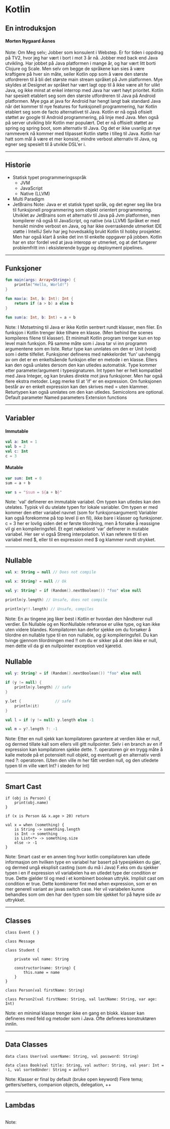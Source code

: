# Kotlin
## En introduksjon
#### Morten Nygaard Åsnes

Note:
Om Meg selv; Jobber som konsulent i Webstep. Er for tiden i oppdrag på TV2, hvor jeg har vært i bort i mot 3 år nå. Jobber
med back end Java utvikling. Har jobbet på Java platformen i mange år, og har vært litt borti Clojure og Scale. Men selv om
begge de språkene kan sies å være kraftigere på hver sin måte, seiler Kotlin opp som å være den største utfordreren til 
å bli det største main stream språket på Jvm platformen. Mye skyldes at Designet av språket har vært lagt opp til å
ikke være alt for ulikt Java, og ikke minst at enkel interrop med Java har vært høyt prioritet.
Kotlin har spesielt etablert seg som den største utfordreren til Java på Android platformen. Mye pga at java 
for Android har hengt langt bak standard Java når det kommer til nye features for funksjonell programmering, har Kotlin etablert seg som de facto alternativet 
til Java. Kotlin er nå også ofisielt støttet av google til Android programmering, på linje med Java.
Men også på server utvikling blir Kotlin mer populært. Det er nå offisielt støttet av spring og spring boot, som alternativ til
Java. Og det er ikke uvanlig at nye rammeverk nå kommer med tilpasset Kotlin støtte i tilleg til Java.
Kotlin har hatt som mål å være et mer konsist, mindre verbost alternativ til Java, og egner seg spesielt
til å utvikle DSL'er i.



---
## Historie
- Statisk typet programmeringsspråk
  - JVM
  - JavaScript
  - Native (LLVM)
- Multi Paradigm
- JetBrains
Note:
Java er et statisk typet språk, og det egner seg like bra til funksjonell programmering som objekt orientert programmering.
Utviklet av JetBrains som et alternativ til Java på Jvm platformen, men kompilerer nå også til JavaScript, og native (via LLVM)
Språket er med hensikt mindre verbost en Java, og har ikke overraskende utmerket IDE støtte i IntelliJ 
Selv har jeg hovedsaklig brukt Kotlin til hobby prosjekter. Men har også klart å snike det inn til enkelte oppgaver på jobben.
Kotlin har en stor fordel ved at java interopp er utmerket, og at det fungerer problemfritt inn i eksisterende bygge og deployment 
pipelines. 



---
## Funksjoner
```kotlin
fun main(args: Array<String>) {
    println("Hello, World!")
}

fun max(a: Int, b: Int): Int {
    return if (a > b) a else b
}

fun sum(a: Int, b: Int) = a + b
```
Note:
I Motsetning til Java er ikke Kotlin sentrert rundt klasser, men filer.
En funksjon i Kotlin trenger ikke 
tilhøre en klasse. (Men behind the scenes kompileres filene til klasser).
Et minimalt Kotlin program trenger kun en top level main funksjon.
På samme måte som i Java tar vi inn programm argumentene som en liste.
Retur type kan unnlates om den er Unit (void) som i dette tilfellet.
Funksjoner defineres med nøkkelordet 'fun' uavhengig av om det er en enkeltsående funksjon
eller en metode i en klasse.
Ellers kan den også unlates dersom den kan utledes automatisk. 
Type kommer etter parameter/argument i typesignaturen.
Int typen her er helt kompatibel med Java Integer, og kan brukes direkte mot java funksjoner. Men har også flere
ekstra metoder.
Legg merke til at 'if' er en expression.
Om funksjonen består av en enkelt expression kan den skrives med = uten klammer.
Returtypen kan også unnlates om den kan utledes. Semicolons are optional.
Default parameter
Named parameters
Extension functions



---
## Variabler
#### Immutable
```kotlin
val a: Int = 1 
val b = 2
val c: Int  
c = 3
```
#### Mutable
```kotlin
var sum: Int = 0 
sum = a + b

var s = "$sum = ${a + b}"
```
Note:
'val' definerer en immutable variabel. Om typen kan utledes kan den utelates. Typisk vil du utelate typen
for lokale variabler. Om typen er med kommer den etter variabel navnet (som for funksjonsargument)
Variabler kan også forekomme på top level (i en fil), ikke bare i klasser og funksjoner.
c = 3 her er lovlig siden det er første tilordning, men å forsøke å reassigne vil gi en kompileringsfeil.
Et eget nøkkelord 'var' definerer in mutable variabel.
Her ser vi også Streng interpolation. Vi kan referere til til en variabel med $, eller til en
expression med $ og klammer rundt utrykket.



---
## Nullable
```kotlin
val x: String = null // Does not compile

val x: String? = null // Ok

val y: String? = if (Random().nextBoolean()) "foo" else null

println(y.length) // Unsafe, does not compile

println(y!!.length) // Unsafe, compiles
```
Note:
En av tingene jeg liker best i Kotlin er hvordan den håndterer null verdier.
En Nullable og en NonNullable referanse er ulike type, og kan ikke uten videre blandes.
Kompilatoren kan derfor sjekke om du forsøker å tilordne en nullable type til en non nullable, og gi
kompileringsfeil. Du kan tvinge gjennom tilordningen med !! om du er sikker på at den ikke er null,
men dette vil da gi en nullpointer exception ved kjøretid.



## Nullable
```kotlin
val y: String? = if (Random().nextBoolean()) "foo" else null

if (y != null) {
    println(y.length) // safe
}

y.let {               // safe
    println(it)
}

val l = if (y != null) y.length else -1

val m = y?.length ?: -1
```
Note:
Etter en null sjekk kan kompilatoren garantere at verdien ikke er null, og dermed tillate kall som ellers
vill gitt nullpointer. Selv i en branch av en if expression kan kompilatoren sjekke dette.
?. operatoren gir en trygg måte å kalle metode på et potensielt null objekt, og eventuelt gi en alternativ
verdi med ?: operatoren. (Uten den ville m her fått verdien null, og den utledete typen til m ville vært Int? i steden for Int)



---
## Smart Cast
```
if (obj is Person) {
    print(obj.name)
}

if (x is Person && x.age > 20) return

val x = when (something) {
    is String -> something.length
    is Int -> something
    is List<*> -> something.size
    else -> -1
}
```
Note: 
Smart cast er en annen ting hvor kotlin compilatoren kan utlede informasjon om hvilken type en variabel har
basert på typesjekken du gjør, og dermed ungå eksplisit casting (som du må i Java)
F.eks om du sjekker typen i en if expression vil variabelen ha en utledet  type der condition er true.
Dette gjelder til og med i et kombinert boolean uttrykk. 
Implisit cast om condition er true. Dette kombinerer fint med when expression, som er en mer generell variant
av javas switch case. Her vil variabelen kunne behandles som om den har den typen som ble sjekket for på høyre
side av uttrykket.



---
## Classes
```
class Event { }

class Message

class Student {

    private val name: String

    constructor(name: String) {
        this.name = name
    }
}

class Person(val firstName: String) 

class Person2(val firstName: String, val lastName: String, var age: Int)
```
Note:
en minimal klasse trenger ikke en gang en blokk. klasser kan defineres med feld og metoder som i Java.
Ofte defineres konstruktøren innlin.

---
## Data Classes
```
data class User(val userName: String, val password: String)

data class Book(val title: String, val author: String, val year: Int = -1, val sortedUnder: String = author)
```
Note: Klasser er final by default (bruke open keyword)
Flere tema; getters/setters, companion objects, delegation, ++



---
## Lambdas
```

```
Note: